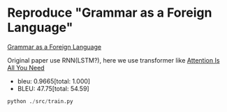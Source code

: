 # Reproduce "Grammar as a Foreign Language"



[Grammar as a Foreign Language](https://arxiv.org/abs/1412.7449)



Original paper use RNN(LSTM?), here we use transformer like [Attention Is All You Need](https://arxiv.org/abs/1706.03762)


* bleu: 0.9665[total: 1.000]
* BLEU: 47.75[total: 54.59]




```python
python ./src/train.py
```



